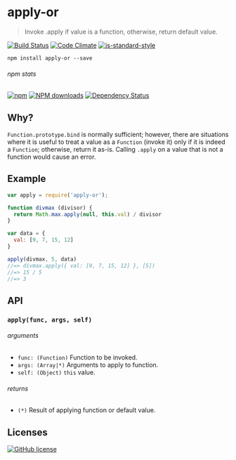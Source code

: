 # apply-or
> Invoke .apply if value is a function, otherwise, return default value.

[![Build Status](http://img.shields.io/travis/wilmoore/apply-or.js.svg)](https://travis-ci.org/wilmoore/apply-or.js) [![Code Climate](https://codeclimate.com/github/wilmoore/apply-or.js/badges/gpa.svg)](https://codeclimate.com/github/wilmoore/apply-or.js) [![js-standard-style](https://img.shields.io/badge/code%20style-standard-brightgreen.svg?style=flat)](https://github.com/feross/standard)

```shell
npm install apply-or --save
```

###### npm stats

[![npm](https://img.shields.io/npm/v/apply-or.svg)](https://www.npmjs.org/package/apply-or) [![NPM downloads](http://img.shields.io/npm/dm/apply-or.svg)](https://www.npmjs.org/package/apply-or) [![Dependency Status](https://gemnasium.com/wilmoore/apply-or.js.svg)](https://gemnasium.com/wilmoore/apply-or.js)

## Why?

`Function.prototype.bind` is normally sufficient; however, there are situations where it is useful to treat a value as a `Function` (invoke it) only if it is indeed a `Function`; otherwise, return it as-is. Calling `.apply` on a value that is not a function would cause an error.

## Example

```js
var apply = require('apply-or');

function divmax (divisor) {
  return Math.max.apply(null, this.val) / divisor
}

var data = {
  val: [9, 7, 15, 12]
}

apply(divmax, 5, data)
//=> divmax.apply({ val: [9, 7, 15, 12] }, [5])
//=> 15 / 5
//=> 3
```

## API

### `apply(func, args, self)`

###### arguments

 * `func: (Function)` Function to be invoked.
 * `args: (Array|*)` Arguments to apply to function.
 * `self: (Object)` `this` value.

###### returns

 * `(*)` Result of applying function or default value.

## Licenses

[![GitHub license](https://img.shields.io/github/license/wilmoore/apply-or.js.svg)](https://github.com/wilmoore/apply-or.js/blob/master/license)
